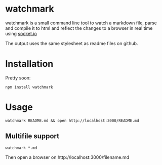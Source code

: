 watchmark
=========

watchmark is a small command line tool to watch a markdown file, parse and compile it to html and reflect the changes to a browser in real time using [socket.io](http://http://socket.io/)

The output uses the same stylesheet as readme files on github.

Installation
============
Pretty soon:

	npm install watchmark


Usage
=====
	watchmark README.md && open http://localhost:3000/README.md
	
Multifile support
-----------------
	watchmark *.md

Then open a browser on http://localhost:3000/filename.md 




